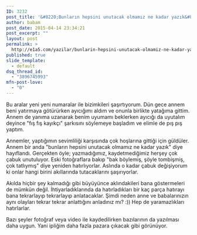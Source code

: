 ```yaml
---
ID: 3232
post_title: '&#8220;Bunların hepsini unutacak olmamız ne kadar yazık&#8221; dedi annem!'
author: babam
post_date: 2015-04-14 23:34:21
post_excerpt: ""
layout: post
permalink: >
  http://e1a5.com/yazilar/bunlarin-hepsini-unutacak-olmamiz-ne-kadar-yazik-dedi-annem/
published: true
slide_template:
  - default
dsq_thread_id:
  - "3896745993"
mfn-post-love:
  - "0"
---
```

Bu aralar yeni yeni numaralar ile bizimkileri şaşırtıyorum. Dün gece annem beni yatırmaya götürürken ayıcığımı aldım ve onunla birlikte yatağıma gittim. Annem de yanıma uzanarak benim uyumamı beklerken ayıcığı da uyutalım deyince "fış fış kayıkçı" şarkısını söylemeye başladım ve elimle de pış pış yaptım.

Annemler, yaptığımın sevimliliği karşısında çok hoşlarına gittiği için güldüler. Annem bir anda "bunların hepsini unutacak olmamız ne kadar yazık" diye hayıflandı. Gerçekten öyle; yazmadığımız, kaydetmediğimiz herşey çok çabuk unutuluyor. Eski fotoğraflara bakıp "bak böylemiş, şöyle tombişmiş, çok tatlıymış" diye yeniden hatırlıyorlar. Aslında o kadar çabuk değişiyorum ki onlar hangi birini akıllarında tutacaklarını şaşırıyorlar.

Akılda hiçbir şey kalmadığı gibi büyüyünce aklındakileri bana göstermeleri de mümkün değil. İhtiyarladıklarında da hatırladıkları bir kaç parça hatırayı bana tekrarlayıp tekrarlayıp anlatacaklar. Şimdi neden anne ve babalarınızın aynı olayları tekrar tekrar anlattığını anladınız mı? :)) Hep de yaramazlıkları hatırlarlar.

Bazı şeyler fotoğraf veya video ile kaydedilirken bazılarının da yazılması daha uygun. Yani ipliğim daha fazla pazara çıkacak gibi görünüyor.

&nbsp;